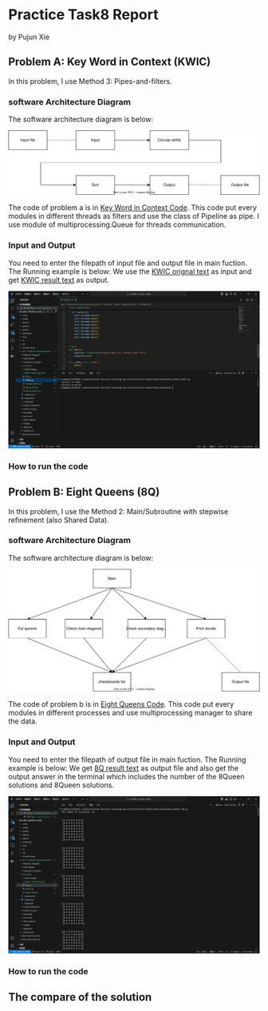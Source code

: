 # Practice Task8 Report
by Pujun Xie

## Problem A: Key Word in Context (KWIC)
In this problem, I use Method 3: Pipes-and-filters. 

###  software Architecture Diagram
The software architecture diagram is below:

![image](https://github.com/xpjllk38324/Container-Security-Scanning-Service/blob/main/Practices/Task8/Task8_PujunXie/figure/KWIC.svg)

The code of problem a is in [Key Word in Context Code](KWIC.py). This code put every modules in different threads as filters and use the class of Pipeline as pipe. I use module of multiprocessing.Queue for threads communication. 

### Input and Output
You need to enter the filepath of input file and output file in main fuction. The Running example is below: We use the [KWIC orignal text](Orignal_KWIC.txt) as input and get [KWIC result text](Result_KWIC.txt) as output.

![image](https://github.com/xpjllk38324/Container-Security-Scanning-Service/blob/main/Practices/Task8/Task8_PujunXie/figure/KWIC.png)

### How to run the code

## Problem B: Eight Queens (8Q)
In this problem, I use the Method 2: Main/Subroutine with stepwise refinement (also Shared Data). 

###  software Architecture Diagram
The software architecture diagram is below:

![image](https://github.com/xpjllk38324/Container-Security-Scanning-Service/blob/main/Practices/Task8/Task8_PujunXie/figure/8Q.svg)

The code of problem b is in [Eight Queens Code](8Q.py). This code put every modules in different processes and use multiprocessing manager to share the data.

### Input and Output
You need to enter the filepath of output file in main fuction. The Running example is below: We get [8Q result text](Result_8Q.txt) as output file and also get the output answer in the terminal
which includes the number of the 8Queen solutions and 8Queen solutions.

![image](https://github.com/xpjllk38324/Container-Security-Scanning-Service/blob/main/Practices/Task8/Task8_PujunXie/figure/8Q.png)

### How to run the code

## The compare of the solution
